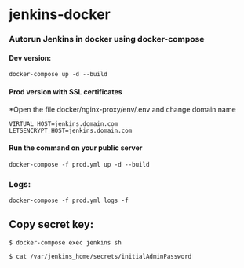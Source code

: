 # jenkins-docker
### Autorun Jenkins in docker using docker-compose
#### Dev version:
    docker-compose up -d --build
#### Prod version with SSL certificates
*Open the file docker/nginx-proxy/env/.env and change domain name

    VIRTUAL_HOST=jenkins.domain.com
    LETSENCRYPT_HOST=jenkins.domain.com
    
#### Run the command on your public server
    docker-compose -f prod.yml up -d --build
    
    
### Logs:
    docker-compose -f prod.yml logs -f
    
## Copy secret key:

    $ docker-compose exec jenkins sh

    $ cat /var/jenkins_home/secrets/initialAdminPassword

   
